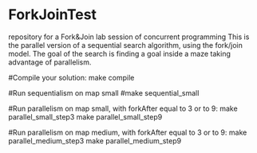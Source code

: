 # ForkJoinTest
repository for a Fork&amp;Join lab session of concurrent programming 
This is the parallel version of a sequential search algorithm, using the fork/join model. The goal of the search is finding a goal inside a maze taking advantage of parallelism.

#Compile your solution:
make compile

#Run sequentialism on map small
#make sequential_small

#Run parallelism on map small, with forkAfter equal to 3 or to 9:
make parallel_small_step3
make parallel_small_step9

#Run parallelism on map medium, with forkAfter equal to 3 or to 9:
make parallel_medium_step3
make parallel_medium_step9
